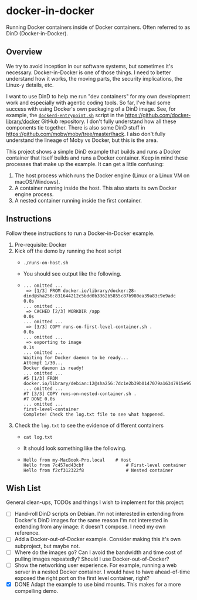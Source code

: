 # docker-in-docker

Running Docker containers inside of Docker containers. Often referred to as DinD (Docker-in-Docker).


## Overview

We try to avoid inception in our software systems, but sometimes it's necessary. Docker-in-Docker is one of those things. I need to better understand how it works, the moving parts, the security implications, the Linux-y details, etc.

I want to use DinD to help me run "dev containers" for my own development work and especially with agentic coding tools. So far, I've had some success with using Docker's own packaging of a DinD image. See, for example, the [`dockerd-entrypoint.sh`](https://github.com/docker-library/docker/blob/9ec9a719b2f803cb351c0db954f5653a4fd1d38c/dockerd-entrypoint.sh) script in the <https://github.com/docker-library/docker> GitHub repository. I don't fully understand how all these components tie together. There is also some DinD stuff in <https://github.com/moby/moby/tree/master/hack>. I also don't fully understand the lineage of Moby vs Docker, but this is the area.

This project shows a simple DinD example that builds and runs a Docker container that itself builds and runs a Docker
container. Keep in mind these processes that make up the example. It can get a little confusing:

1. The host process which runs the Docker engine (Linux or a Linux VM on macOS/Windows).
2. A container running inside the host. This also starts its own Docker engine process.
3. A nested container running inside the first container.


## Instructions

Follow these instructions to run a Docker-in-Docker example.

1. Pre-requisite: Docker
2. Kick off the demo by running the host script
    - ```shell
      ./runs-on-host.sh
      ```
    - You should see output like the following.
    - ```text
      ... omitted ...
       => [1/3] FROM docker.io/library/docker:28-dind@sha256:831644212c5bdd0b3362b5855c87b980ea39a83c9e9adc  0.0s
      ... omitted ...
       => CACHED [2/3] WORKDIR /app                                                                          0.0s
      ... omitted ...
       => [3/3] COPY runs-on-first-level-container.sh .                                                      0.0s
      ... omitted ...
       => exporting to image                                                                                 0.1s
      ... omitted ... 
      Waiting for Docker daemon to be ready...
      Attempt 1/30...
      Docker daemon is ready!
      ... omitted ... 
      #5 [1/3] FROM docker.io/library/debian:12@sha256:7dc1e2b39b0147079a16347915e9583cb2f239d4896fe2beac396b979e5c06a9                                                                                                       
      ... omitted ... 
      #7 [3/3] COPY runs-on-nested-container.sh .
      #7 DONE 0.0s
      ... omitted ... 
      first-level-container
      Complete! Check the log.txt file to see what happened.
      ```
3. Check the `log.txt` to see the evidence of different containers
    - ```shell
      cat log.txt
      ```
    - It should look something like the following.
    - ```text
      Hello from my-MacBook-Pro.local    # Host
      Hello from 7c457ed43cbf                # First-level container  
      Hello from f2cf312322f8                # Nested container
      ```


## Wish List

General clean-ups, TODOs and things I wish to implement for this project:

- [ ] Hand-roll DinD scripts on Debian. I'm not interested in extending from Docker's DinD images for the same reason  I'm not interested in extending from any image: it doesn't compose. I need my own reference. 
- [ ] Add a Docker-out-of-Docker example. Consider making this it's own subproject, but maybe not.
- [ ] Where do the images go? Can I avoid the bandwidth and time cost of pulling images repeatedly? Should I use Docker-out-of-Docker?
- [ ] Show the networking user experience. For example, running a web server in a nested Docker container. I would have to have ahead-of-time exposed the right port on the first level container, right?
- [x] DONE Adapt the example to use bind mounts. This makes for a more compelling demo. 
